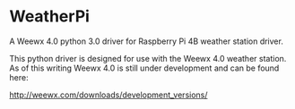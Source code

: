 # WeatherPi
A Weewx 4.0 python 3.0 driver for Raspberry Pi 4B weather station driver.

This python driver is designed for use with the Weewx 4.0 weather station. As of this
writing Weewx 4.0 is still under development and can be found here:

http://weewx.com/downloads/development_versions/

